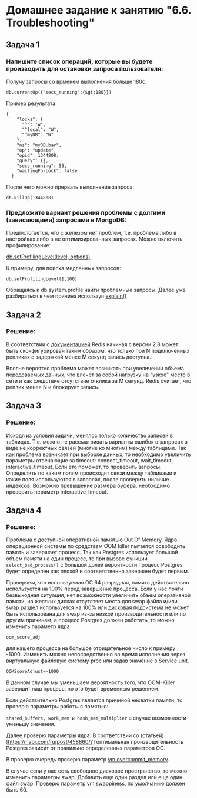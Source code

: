 # Домашнее задание к занятию "6.6. Troubleshooting"

## Задача 1

### Напишите список операций, которые вы будете производить для остановки запроса пользователя:

Получу запросы со врменем выполнения больше 180с:

```
db.currentOp({"secs_running":{$gt:180}})
```

Пример результата:

```
{
    "locks": {
      "^": "w",
      "^local": "W",
      "^myDB": "W"
    },
    "ns": "myDB.bar",
    "op": "update",
    "opid": 1344808,
    "query": {},
    "secs_running": 53,
    "waitingForLock": false
  }
```

После чего можно прервать выполнение запроса:

```
db.killOp(1344808)
```

### Предложите вариант решения проблемы с долгими (зависающими) запросами в MongoDB:

Предпологается, что с железом нет проблем, т.е. проблема либо в настройках либо в не оптимизированных запросах.
Можно включить профилирование:


[db.setProfilingLevel(level, options)](https://docs.mongodb.com/manual/reference/method/db.setProfilingLevel/#mongodb-method-db.setProfilingLevel)

К примеру, для поиска медленных запросов:

```
db.setProfilingLevel(1,100)
```

Обращаясь к db.system.profile найти проблемные запросы. 
Далее уже разбираться в чем причина используя [explain()](https://docs.mongodb.com/manual/tutorial/analyze-query-plan/)

## Задача 2 

### Решение:

В соответствии с [документацией](https://redis.io/docs/manual/replication/) Redis начиная с версии 2.8 может быть сконфигурирован таким образом, что только при N подключенных репликах с задержкой менее M секунд запись доступна.

Вполне вероятно проблема может возникать при увеличении объема передоваемых данных, что влечет за собой нагрузку на "узкое" место в сети и как следствие отсутствие отклика за M секунд. Redis считает, что реплик менее N и блокирует запись.

## Задача 3 

### Решение:
 
Исходя из условия задачи, менялос только количество записей в таблицах. Т.е. можно не рассматривать варианты ошибок в запросах в виде не корректных связей (многие ко многим) между таблицами. Так как проблема возникает при выборке данных, то необходимо увеличить параметры отвечающие за timeout: connect_timeout, wait_timeout, interactive_timeout. Если это поможет, то проверить запросы. Определить по каким полям происходят связи между таблицами и какие поля используются в запросах, после проверить ниличие индексов. Возможно превышение размера буфера, необходимо проверить пераметр interactive_timeout.

## Задача 4

### Решение:

Проблема с доступной оперативной памятью Out Of Memory. Ядро операционной системы по средствам OOM killer пытается освободить память и завершает процесс.
Так как Postgres использует большой объем памяти на один процесс, то при вызове функции `select_bad_process()` с большой долей вероятности процесс Postgres будет определен как плохой и соответственно завершен будет первым.

Проверяем, что используемая ОС 64 разрядная, память действительно используется на 100% перед завершение процесса.
Если у нас почти безвыходная ситуация, нет возможности увеличить объем оперативной памяти, на жестких дисках отсутствет место для swap файла и/или swap раздел используется на 100% или дисковая подсистема не может быть использована для swap из-за низкой производительности или по другим причинам, а процесс Postgres должен работать, то можно изменить параметр ядра

```
oom_score_adj
```

для нашего процесса на большое отрицательное число к примеру -1000. Изменить можно непосредственно во время исполнения через виртуальную файловую систему proc или задав значение в Service unit.

```
OOMScoreAdjust=-1000
```

В данном случае мы уменьшаем вероятность того, что OOM-Killer завершит наш процесс, но это будет временным решением. 

Если действительно Postgres является причиной нехватки памяти, то проверю параметры работы с памятью:

`shared_buffers, work_mem и hash_mem_multiplier`  в случае возможности уменьшу значения.

Далее проверю параметры ядра. В соответствии со (статьей)[https://habr.com/ru/post/458860/?] оптимальная производительность Postgres зависит от правильно определенных параметров ОС. 

В проверю очередь проверю параметр [vm.overcommit_memory](https://www.postgresql.org/docs/current/kernel-resources.html#LINUX-MEMORY-OVERCOMMIT). 

В случае если у нас есть свободное дисковое пространство, то можно изменить параметры swap. Добавить еще один раздел или еще один файл swap. Проверю параметр vm.swappiness, по умолчанию должен быть 60.


